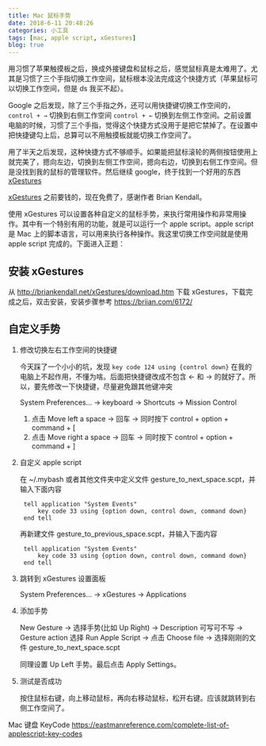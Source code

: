 ```yaml
---
title: Mac 鼠标手势
date: 2018-6-11 20:48:26
categories: 小工具
tags: [mac, apple script, xGestures]
blog: true
---
```




用习惯了苹果触摸板之后，换成外接键盘和鼠标之后，感觉鼠标真是太难用了。尤其是习惯了三个手指切换工作空间，鼠标根本没法完成这个快捷方式（苹果鼠标可以切换工作空间，但是 ds 我买不起）。

Google 之后发现，除了三个手指之外，还可以用快捷键切换工作空间的，`control + →` 切换到右侧工作空间 `control + ←` 切换到左侧工作空间。之前设置电脑的时候，习惯了三个手指，觉得这个快捷方式没用于是把它禁掉了。在设置中把快捷键勾上后，总算可以不用触摸板就能切换工作空间了。

用了半天之后发现，这种快捷方式不够顺手。如果能把鼠标滚轮的两侧按钮使用上就完美了，摁向左边，切换到左侧工作空间，摁向右边，切换到右侧工作空间。但是没找到我的鼠标的管理软件。然后继续 google，终于找到一个好用的东西 [xGestures][]

[xGestures][] 之前要钱的，现在免费了，感谢作者 Brian Kendall。

使用 xGestures 可以设置各种自定义的鼠标手势，来执行常用操作和非常用操作。其中有一个特别有用的功能，就是可以运行一个 apple script。apple script 是 Mac 上的脚本语言，可以用来执行各种操作。我这里切换工作空间就是使用 apple script 完成的。下面进入正题：

<!-- more -->

## 安装 xGestures

从 http://briankendall.net/xGestures/download.htm 下载 xGestures，下载完成之后，双击安装，安装步骤参考 https://briian.com/6172/

## 自定义手势

1. 修改切换左右工作空间的快捷键

    今天踩了一个小小的坑，发现 `key code 124 using {control down}` 在我的电脑上不起作用，不懂为啥。后面把快捷键改成不包含 ← 和 → 的就好了。所以，要先修改一下快捷键，尽量避免跟其他键冲突

    System Preferences... -> keyboard -> Shortcuts -> Mission Control

    1. 点击 Move left a space -> 回车 -> 同时按下 control + option + command + [
    2. 点击 Move right a space -> 回车 -> 同时按下 control + option + command + ]

2. 自定义 apple script

    在 ~/.mybash 或者其他文件夹中定义文件 gesture_to_next_space.scpt，并输入下面内容

        tell application "System Events"
            key code 33 using {option down, control down, command down}
        end tell

    再新建文件 gesture_to_previous_space.scpt，并输入下面内容

        tell application "System Events"
            key code 33 using {option down, control down, command down}
        end tell



3. 跳转到 xGestures 设置面板
    
    System Preferences... -> xGestures -> Applications 

4. 添加手势
    
    New Gesture -> 选择手势(比如 Up Right) -> Description 可写可不写 -> Gesture action 选择 Run Apple Script -> 点击 Choose file -> 选择刚刚的文件 gesture_to_next_space.scpt

    同理设置 Up Left 手势。最后点击 Apply Settings。

5. 测试是否成功
    
    按住鼠标右键，向上移动鼠标，再向右移动鼠标，松开右键。应该就跳转到右侧工作空间了。

Mac 键盘 KeyCode https://eastmanreference.com/complete-list-of-applescript-key-codes




[xGestures]: http://briankendall.net/xGestures/download.htm